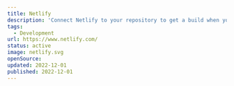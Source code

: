 ```yaml
---
title: Netlify
description: 'Connect Netlify to your repository to get a build when you push to main and also get previews in PRs.'
tags:
  - Development
url: https://www.netlify.com/
status: active
image: netlify.svg
openSource:
updated: 2022-12-01
published: 2022-12-01
---
```

